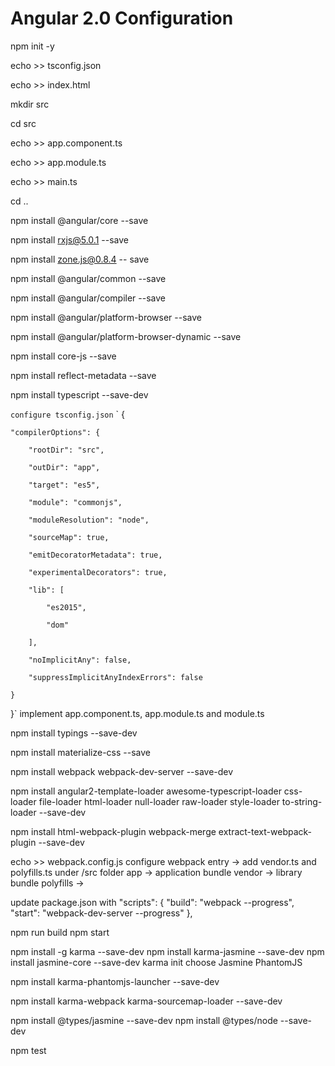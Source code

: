 # Angular 2.0 Configuration 
npm init -y

echo >> tsconfig.json

echo >> index.html

mkdir src

cd src

echo >> app.component.ts

echo >> app.module.ts

echo >> main.ts

cd ..

npm install @angular/core --save

npm install rxjs@5.0.1 --save

npm install zone.js@0.8.4 -- save

npm install @angular/common --save

npm install @angular/compiler --save

npm install @angular/platform-browser --save

npm install @angular/platform-browser-dynamic --save

npm install core-js --save

npm install reflect-metadata --save

npm install typescript --save-dev

`configure tsconfig.json`
`
{

    "compilerOptions": {
    
        "rootDir": "src",
        
        "outDir": "app",
        
        "target": "es5",
        
        "module": "commonjs",
        
        "moduleResolution": "node",
        
        "sourceMap": true,
        
        "emitDecoratorMetadata": true,
        
        "experimentalDecorators": true,
        
        "lib": [
        
            "es2015",
            
            "dom"
            
        ],
        
        "noImplicitAny": false,
        
        "suppressImplicitAnyIndexErrors": false
        
    }
    
}`
implement app.component.ts, app.module.ts and module.ts

npm install typings --save-dev

npm install materialize-css --save

npm install webpack webpack-dev-server --save-dev

npm install angular2-template-loader awesome-typescript-loader css-loader file-loader html-loader null-loader raw-loader style-loader to-string-loader --save-dev

npm install html-webpack-plugin webpack-merge extract-text-webpack-plugin --save-dev

echo >> webpack.config.js
configure webpack
entry -> add vendor.ts and polyfills.ts under /src folder
app -> application bundle
vendor -> library bundle
polyfills -> 

update package.json with
"scripts": {
    "build": "webpack --progress",
    "start": "webpack-dev-server --progress"
  },

npm run build
npm start

npm install -g karma --save-dev
npm install karma-jasmine --save-dev
npm install jasmine-core --save-dev
karma init
choose 
Jasmine
PhantomJS

npm install karma-phantomjs-launcher --save-dev

npm install karma-webpack karma-sourcemap-loader --save-dev

npm install @types/jasmine --save-dev
npm install @types/node --save-dev

npm test
